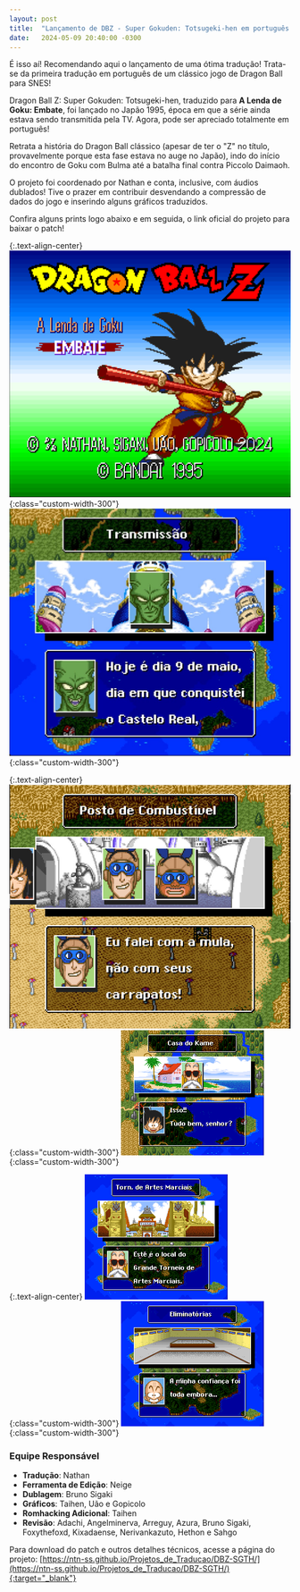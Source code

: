 ```yaml
---
layout: post
title:  "Lançamento de DBZ - Super Gokuden: Totsugeki-hen em português!"
date:   2024-05-09 20:40:00 -0300
---
```


É isso aí! Recomendando aqui o lançamento de uma ótima tradução! Trata-se da primeira tradução em português de um clássico jogo de Dragon Ball para SNES!

Dragon Ball Z: Super Gokuden: Totsugeki-hen, traduzido para **A Lenda de Goku: Embate**, foi lançado no Japão 1995, época em que a série ainda estava sendo transmitida pela TV. Agora, pode ser apreciado totalmente em português!

Retrata a história do Dragon Ball clássico (apesar de ter o "Z" no título, provavelmente porque esta fase estava no auge no Japão), indo do início do encontro de Goku com Bulma até a batalha final contra Piccolo Daimaoh.

O projeto foi coordenado por Nathan e conta, inclusive, com áudios dublados! Tive o prazer em contribuir desvendando a compressão de dados do jogo e inserindo alguns gráficos traduzidos.

Confira alguns prints logo abaixo e em seguida, o link oficial do projeto para baixar o patch!

{:.text-align-center}
![Super Gokuden: Totsugeki-hen 1](/img/misc/dbz_sgth1.png){:class="custom-width-300"}
![Super Gokuden: Totsugeki-hen 2](/img/misc/dbz_sgth2.jpeg){:class="custom-width-300"}

{:.text-align-center}
![Super Gokuden: Totsugeki-hen 3](/img/misc/dbz_sgth3.jpeg){:class="custom-width-300"}
![Super Gokuden: Totsugeki-hen 4](/img/misc/dbz_sgth4.png){:class="custom-width-300"}

{:.text-align-center}
![Super Gokuden: Totsugeki-hen 5](/img/misc/dbz_sgth5.png){:class="custom-width-300"}
![Super Gokuden: Totsugeki-hen 6](/img/misc/dbz_sgth6.png){:class="custom-width-300"}

### Equipe Responsável

- **Tradução**: Nathan
- **Ferramenta de Edição**: Neige
- **Dublagem**: Bruno Sigaki
- **Gráficos**: Taihen, Uão e Gopicolo
- **Romhacking Adicional**: Taihen
- **Revisão**: Adachi, Angelminerva, Arreguy, Azura, Bruno Sigaki, Foxythefoxd, Kixadaense, Nerivankazuto, Hethon e Sahgo

Para download do patch e outros detalhes técnicos, acesse a página do projeto: [https://ntn-ss.github.io/Projetos_de_Traducao/DBZ-SGTH/](https://ntn-ss.github.io/Projetos_de_Traducao/DBZ-SGTH/){:target="_blank"}